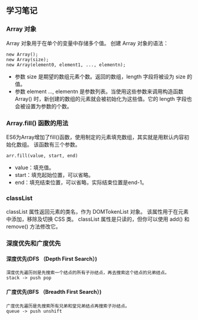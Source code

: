 ## 学习笔记

### Array 对象
Array 对象用于在单个的变量中存储多个值。
创建 Array 对象的语法：
```
new Array();
new Array(size);
new Array(element0, element1, ..., elementn);
```

* 参数 size 是期望的数组元素个数。返回的数组，length 字段将被设为 size 的值。
* 参数 element ..., elementn 是参数列表。当使用这些参数来调用构造函数 Array() 时，新创建的数组的元素就会被初始化为这些值。它的 length 字段也会被设置为参数的个数。

### Array.fill() 函数的用法
ES6为Array增加了fill()函数，使用制定的元素填充数组，其实就是用默认内容初始化数组。
该函数有三个参数。

```
arr.fill(value, start, end)
```
* value：填充值。
* start：填充起始位置，可以省略。
* end：填充结束位置，可以省略，实际结束位置是end-1。


### classList

classList 属性返回元素的类名，作为 DOMTokenList 对象。
该属性用于在元素中添加，移除及切换 CSS 类。
classList 属性是只读的，但你可以使用 add() 和 remove() 方法修改它。


### 深度优先和广度优先

#### 深度优先(DFS （Depth First Search）)
    
    深度优先遍历则是先搜索一个结点的所有子孙结点，再去搜索这个结点的兄弟结点。
    stack -> push pop  
#### 广度优先(BFS （Breadth First Search）)

    广度优先遍历是先搜索所有兄弟和堂兄弟结点再搜索子孙结点。
    queue -> push unshift


